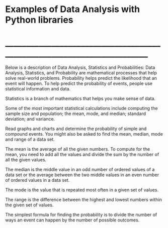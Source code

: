 # Examples of  Data Analysis with Python libraries 
# _______________________________________________________________________
Below is a description of Data Analysis, Statistics and Probabilities:
Data Analysis, Statistics, and Probability are mathematical 
processes that help solve real-world problems. Probability helps predict the likelihood that an event will happen. 
To help predict the probability of events, people use statistical information and data.

Statistics is a branch of mathematics that helps you make sense of data.

Some of the most important statistical calculations include computing the sample size and population; the mean, mode, and median; standard deviation; and variance.

Read graphs and charts and determine the probability of simple and compound events.
You might also be asked to find the mean, median, mode and range of a data set.

The mean is the average of all the given numbers. To compute for the mean, you need to add all the values and divide the sum by the number of all the given values.

The median is the middle value in an odd number of ordered values of a data set or the average between the two middle values in an even number of ordered values in a data set.

The mode is the value that is repeated most often in a given set of values.

The range is the difference between the highest and lowest numbers within the given set of values.

The simplest formula for finding the probability is to divide the number of ways an event can happen by the number of possible outcomes.